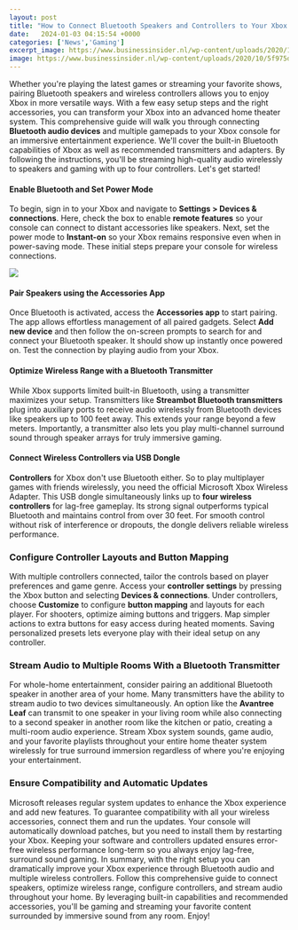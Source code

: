 ```yaml
---
layout: post
title: "How to Connect Bluetooth Speakers and Controllers to Your Xbox for an Immersive Gaming and Entertainment Experience"
date:   2024-01-03 04:15:54 +0000
categories: ['News','Gaming']
excerpt_image: https://www.businessinsider.nl/wp-content/uploads/2020/10/5f975d38262d9-scaled.jpg
image: https://www.businessinsider.nl/wp-content/uploads/2020/10/5f975d38262d9-scaled.jpg
---
```


Whether you're playing the latest games or streaming your favorite shows, pairing Bluetooth speakers and wireless controllers allows you to enjoy Xbox in more versatile ways. With a few easy setup steps and the right accessories, you can transform your Xbox into an advanced home theater system.
This comprehensive guide will walk you through connecting **Bluetooth audio devices** and multiple gamepads to your Xbox console for an immersive entertainment experience. We'll cover the built-in Bluetooth capabilities of Xbox as well as recommended transmitters and adapters. By following the instructions, you'll be streaming high-quality audio wirelessly to speakers and gaming with up to four controllers. Let's get started!
#### Enable Bluetooth and Set Power Mode
To begin, sign in to your Xbox and navigate to **Settings > Devices & connections**. Here, check the box to enable **remote features** so your console can connect to distant accessories like speakers. Next, set the power mode to **Instant-on** so your Xbox remains responsive even when in power-saving mode. These initial steps prepare your console for wireless connections. 

![](https://www.businessinsider.nl/wp-content/uploads/2020/10/5f975d38262d9-scaled.jpg)
#### Pair Speakers using the Accessories App 
Once Bluetooth is activated, access the **Accessories app** to start pairing. The app allows effortless management of all paired gadgets. Select **Add new device** and then follow the on-screen prompts to search for and connect your Bluetooth speaker. It should show up instantly once powered on. Test the connection by playing audio from your Xbox.
#### Optimize Wireless Range with a Bluetooth Transmitter
While Xbox supports limited built-in Bluetooth, using a transmitter maximizes your setup. Transmitters like **Streambot Bluetooth transmitters** plug into auxiliary ports to receive audio wirelessly from Bluetooth devices like speakers up to 100 feet away. This extends your range beyond a few meters. Importantly, a transmitter also lets you play multi-channel surround sound through speaker arrays for truly immersive gaming.
#### Connect Wireless Controllers via USB Dongle
**Controllers** for Xbox don't use Bluetooth either. So to play multiplayer games with friends wirelessly, you need the official Microsoft Xbox Wireless Adapter. This USB dongle simultaneously links up to **four wireless controllers** for lag-free gameplay. Its strong signal outperforms typical Bluetooth and maintains control from over 30 feet. For smooth control without risk of interference or dropouts, the dongle delivers reliable wireless performance.  
### Configure Controller Layouts and Button Mapping
With multiple controllers connected, tailor the controls based on player preferences and game genre. Access your **controller settings** by pressing the Xbox button and selecting **Devices & connections**. Under controllers, choose **Customize** to configure **button mapping** and layouts for each player. For shooters, optimize aiming buttons and triggers. Map simpler actions to extra buttons for easy access during heated moments. Saving personalized presets lets everyone play with their ideal setup on any controller.
### Stream Audio to Multiple Rooms With a Bluetooth Transmitter
For whole-home entertainment, consider pairing an additional Bluetooth speaker in another area of your home. Many transmitters have the ability to stream audio to two devices simultaneously. An option like the **Avantree Leaf** can transmit to one speaker in your living room while also connecting to a second speaker in another room like the kitchen or patio, creating a multi-room audio experience. Stream Xbox system sounds, game audio, and your favorite playlists throughout your entire home theater system wirelessly for true surround immersion regardless of where you're enjoying your entertainment.
### Ensure Compatibility and Automatic Updates
Microsoft releases regular system updates to enhance the Xbox experience and add new features. To guarantee compatibility with all your wireless accessories, connect them and run the updates. Your console will automatically download patches, but you need to install them by restarting your Xbox. Keeping your software and controllers updated ensures error-free wireless performance long-term so you always enjoy lag-free, surround sound gaming.
In summary, with the right setup you can dramatically improve your Xbox experience through Bluetooth audio and multiple wireless controllers. Follow this comprehensive guide to connect speakers, optimize wireless range, configure controllers, and stream audio throughout your home. By leveraging built-in capabilities and recommended accessories, you'll be gaming and streaming your favorite content surrounded by immersive sound from any room. Enjoy!